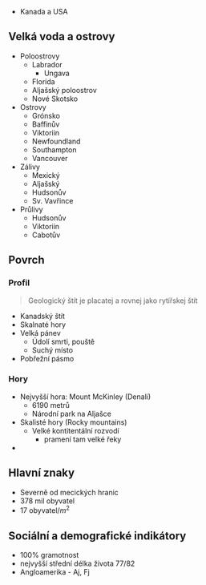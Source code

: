 - Kanada a USA

## Velká voda a ostrovy
- Poloostrovy
	- Labrador
		- Ungava
	- Florida
	- Aljašský poloostrov
	- Nové Skotsko
- Ostrovy
	- Grónsko
	- Baffinův
	- Viktoriin
	- Newfoundland
	- Southampton
	- Vancouver
- Zálivy
	- Mexický
	- Aljašský
	- Hudsonův
	- Sv. Vavřince
- Průlivy
	- Hudsonův
	- Viktoriin
	- Cabotův

## Povrch
### Profil
> Geologický štít je placatej a rovnej jako rytířskej štít
- Kanadský štít
- Skalnaté hory
- Velká pánev
	- Údolí smrti, pouště
	- Suchý místo
- Pobřežní pásmo

### Hory
- Nejvyšší hora: Mount McKinley (Denali)
	- 6190 metrů
	- Národní park na Aljašce
- Skalisté hory (Rocky mountains)
	- Velké kontitentální rozvodí
		- pramení tam velké řeky
- 

## Hlavní znaky
- Severně od mecických hranic
- 378 mil obyvatel
-  $17 \text{ obyvatel/}m^2$

## Sociální a demografické indikátory
- 100% gramotnost
- nejvyšší střední délka života 77/82
- Angloamerika - Aj, Fj
